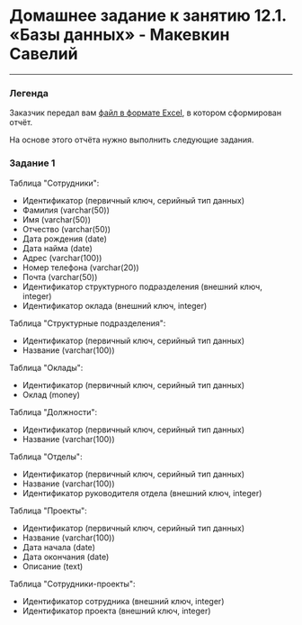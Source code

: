 # Домашнее задание к занятию 12.1. «Базы данных» - Макевкин Савелий

---
### Легенда

Заказчик передал вам [файл в формате Excel](https://github.com/netology-code/sdb-homeworks/blob/main/resources/hw-12-1.xlsx), в котором сформирован отчёт. 

На основе этого отчёта нужно выполнить следующие задания.

### Задание 1

Таблица "Сотрудники":
- Идентификатор (первичный ключ, серийный тип данных)
- Фамилия (varchar(50))
- Имя (varchar(50))
- Отчество (varchar(50))
- Дата рождения (date)
- Дата найма (date)
- Адрес (varchar(100))
- Номер телефона (varchar(20))
- Почта (varchar(50))
- Идентификатор структурного подразделения (внешний ключ, integer)
- Идентификатор оклада (внешний ключ, integer)

Таблица "Структурные подразделения":
- Идентификатор (первичный ключ, серийный тип данных)
- Название (varchar(100))

Таблица "Оклады":
- Идентификатор (первичный ключ, серийный тип данных)
- Оклад (money)

Таблица "Должности":
- Идентификатор (первичный ключ, серийный тип данных)
- Название (varchar(100))


Таблица "Отделы":
- Идентификатор (первичный ключ, серийный тип данных)
- Название (varchar(100))
- Идентификатор руководителя отдела (внешний ключ, integer)


Таблица "Проекты":
- Идентификатор (первичный ключ, серийный тип данных)
- Название (varchar(100))
- Дата начала (date)
- Дата окончания (date)
- Описание (text)


Таблица "Сотрудники-проекты":
- Идентификатор сотрудника (внешний ключ, integer)
- Идентификатор проекта (внешний ключ, integer)





